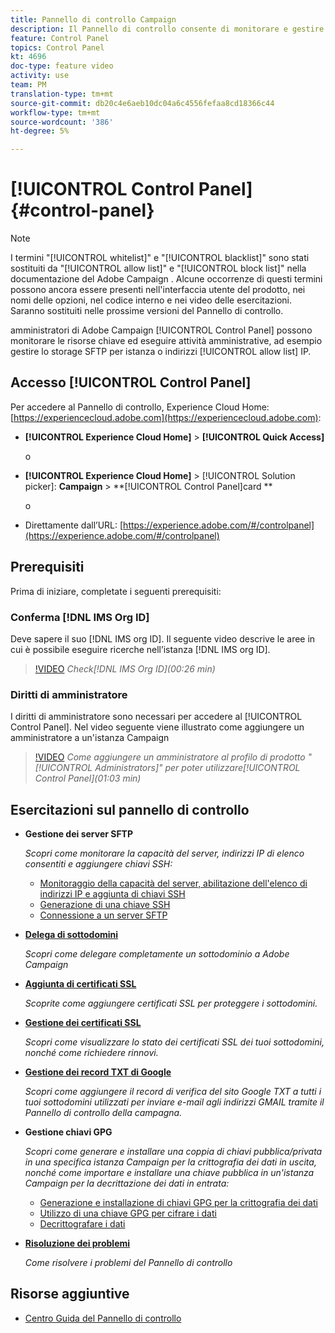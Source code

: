 ```yaml
---
title: Pannello di controllo Campaign
description: Il Pannello di controllo consente di monitorare e gestire lo storage SFTP per istanza e  indirizzi IP del elenco consentiti.
feature: Control Panel
topics: Control Panel
kt: 4696
doc-type: feature video
activity: use
team: PM
translation-type: tm+mt
source-git-commit: db20c4e6aeb10dc04a6c4556fefaa8cd18366c44
workflow-type: tm+mt
source-wordcount: '386'
ht-degree: 5%

---
```



# [!UICONTROL Control Panel] {#control-panel}

>[!NOTE]
>
>I termini &quot;[!UICONTROL whitelist]&quot; e &quot;[!UICONTROL blacklist]&quot; sono stati sostituiti da &quot;[!UICONTROL allow list]&quot; e &quot;[!UICONTROL block list]&quot; nella documentazione del Adobe Campaign . Alcune occorrenze di questi termini possono ancora essere presenti nell&#39;interfaccia utente del prodotto, nei nomi delle opzioni, nel codice interno e nei video delle esercitazioni. Saranno sostituiti nelle prossime versioni del Pannello di controllo.

 amministratori di Adobe Campaign [!UICONTROL Control Panel] possono monitorare le risorse chiave ed eseguire attività amministrative, ad esempio gestire lo storage SFTP per istanza o indirizzi [!UICONTROL allow list] IP.

## Accesso [!UICONTROL Control Panel]

Per accedere al Pannello di controllo,  Experience Cloud Home: [https://experiencecloud.adobe.com](https://experiencecloud.adobe.com):

* **[!UICONTROL Experience Cloud Home]** > **[!UICONTROL Quick Access]**

   o
* **[!UICONTROL Experience Cloud Home]**  > [!UICONTROL Solution picker]: **Campaign** > **[!UICONTROL Control Panel]card **

   o

* Direttamente dall’URL: [https://experience.adobe.com/#/controlpanel](https://experience.adobe.com/#/controlpanel)

## Prerequisiti

Prima di iniziare, completate i seguenti prerequisiti:

### Conferma [!DNL IMS Org ID]

Deve sapere il suo [!DNL IMS org ID]. Il seguente video descrive le aree in cui è possibile eseguire ricerche nell’istanza [!DNL IMS org ID].

>[!VIDEO](https://video.tv.adobe.com/v/27183?quality=12)
*Check[!DNL IMS Org ID](00:26 min)*

### Diritti di amministratore

I diritti di amministratore sono necessari per accedere al [!UICONTROL Control Panel].
Nel video seguente viene illustrato come aggiungere un amministratore a un&#39;istanza Campaign

>[!VIDEO](https://video.tv.adobe.com/v/27147?quality=12)
*Come aggiungere un amministratore al profilo di prodotto &quot;[!UICONTROL Administrators]&quot; per poter utilizzare[!UICONTROL Control Panel](01:03 min)*

## Esercitazioni sul pannello di controllo

* **Gestione dei server SFTP**

   *Scopri come monitorare la capacità del server,  indirizzi IP di elenco consentiti e aggiungere chiavi SSH:*

   * [Monitoraggio della capacità del server, abilitazione dell&#39;elenco di indirizzi IP e aggiunta di chiavi SSH](/help/administrating/control-panel/monitoring-server-capacity-allow-listing-adding-ssh-key.md)
   * [Generazione di una chiave SSH](/help/administrating/control-panel/generate-ssh-key.md)
   * [Connessione a un server SFTP](/help/administrating/control-panel/connect-to-sftp-server.md)
* **[Delega di sottodomini](/help/administrating/control-panel/subdomain-delegation.md)**

   *Scopri come delegare completamente un sottodominio a  Adobe Campaign*
* **[Aggiunta di certificati SSL](/help/administrating/control-panel/adding-ssl-certificates.md)**

   *Scoprite come aggiungere certificati SSL per proteggere i sottodomini.*
* **[Gestione dei certificati SSL](/help/administrating/control-panel/managing-ssl-certificates.md)**

   *Scopri come visualizzare lo stato dei certificati SSL dei tuoi sottodomini, nonché come richiedere rinnovi.*
* **[Gestione dei record TXT di Google](/help/administrating/control-panel/google-txt-record-management.md)**

   *Scopri come aggiungere il record di verifica del sito Google TXT a tutti i tuoi sottodomini utilizzati per inviare e-mail agli indirizzi GMAIL tramite il Pannello di controllo della campagna.*

* **Gestione chiavi GPG**

   *Scopri come generare e installare una coppia di chiavi pubblica/privata in una specifica istanza Campaign per la crittografia dei dati in uscita, nonché come importare e installare una chiave pubblica in un&#39;istanza Campaign per la decrittazione dei dati in entrata:*

   * [Generazione e installazione di chiavi GPG per la crittografia dei dati](./gpg-key-management/generating-and-installing-gpg-keys-for-data-encryption.md)
   * [Utilizzo di una chiave GPG per cifrare i dati](./gpg-key-management/using-a-gpg-key-to-encrypt-data.md)
   * [Decrittografare i dati](./gpg-key-management/decrypting-data.md)

* **[Risoluzione dei problemi](/help/administrating/control-panel/trouble-shooting.md)**

   *Come risolvere i problemi del Pannello di controllo*

## Risorse aggiuntive

* [Centro Guida del Pannello di controllo](https://docs.adobe.com/content/help/it-IT/control-panel/using/control-panel-home.html)

